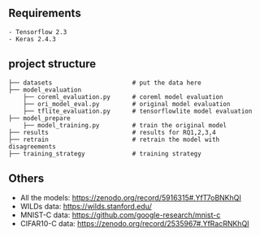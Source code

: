 
## Requirements
    - Tensorflow 2.3
    - Keras 2.4.3

## project structure
```
├── datasets                      # put the data here
├── model_evaluation              
    ├── coreml_evaluation.py      # coreml model evaluation
    ├── ori_model_eval.py         # original model evaluation
    ├── tflite_evaluation.py      # tensorflowlite model evaluation
├── model_prepare     
    ├── model_training.py         # train the original model
├── results                       # results for RQ1,2,3,4
├── retrain                       # retrain the model with disagreements
├── training_strategy             # training strategy
```

## Others
- All the models: https://zenodo.org/record/5916315#.YfT7oBNKhQI
- WILDs data: https://wilds.stanford.edu/
- MNIST-C data: https://github.com/google-research/mnist-c
- CIFAR10-C data: https://zenodo.org/record/2535967#.YfRacRNKhQI

